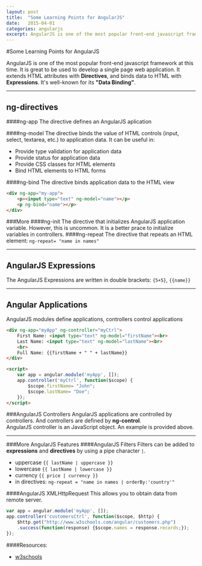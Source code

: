 ```yaml
---
layout: post
title:  "Some Learning Points for AngularJS"
date:   2015-04-01  
categories: angularjs
excerpt: AngularJS is one of the most popular front-end javascript framework at this time. It is great to be used to develop a single page web application.
---
```


#Some Learning Points for AngularJS

AngularJS is one of the most popular front-end javascript framework at this time. It is great to be used to develop a single page web application. It extends HTML attributes with **Directives**, and binds data to HTML with **Expressions**. It's well-known for its **"Data Binding"**.  

----

## ng-directives

####ng-app
The directive defines an AngularJS aplication

####ng-model
The directive binds the value of HTML controls (input, select, textarea, etc.) to application data. It can be useful in:  

* Provide type validation for application data
* Provide status for application data
* Provide CSS classes for HTML elements
* Bind HTML elements to HTML forms

####ng-bind
The directive binds application data to the HTML view

```html
<div ng-app="my-app">
	<p><input type="text" ng-model="name"></p>
	<p ng-bind="name"></p>
</div>
```

###More
####ng-init
The directive that initializes AngularJS application variable. However, this is uncommon. It is a better prace to initialize variables in controllers.
####ng-repeat
The directive that repeats an HTML element: `ng-repeat= "name in names"`

--------

## AngularJS Expressions

The AngularJS Expressions are written in double brackets: `{5+5}`, ` {{name}} `

----

## Angular Applications

AngularJS modules define applications, controllers control applications   

```html
<div ng-app="myApp" ng-controller="myCtrl">
	First Name: <input type="text" ng-model="firstName"><br>
	Last Name: <input type="text" ng-model="lastName"><br>
	<br>
	Full Name: {{firstName + " " + lastName}}
</div>

<script>
	var app = angular.module('myApp', []);
	app.controller('myCtrl', function($scope) {
	    $scope.firstName= "John";
	    $scope.lastName= "Doe";
	});
</script> 
```

###AngularJS Controllers
AngularJS applications are controlled by controllers. And controllers are defined by **ng-control**.  
AngularJS controller is an JavaScript object. An example is provided above.

----

###More AngularJS Features
####AngularJS Filters
Filters can be added to **expressions** and **directives** by using a pipe character `|`.  

* uppercase `{{ lastName | uppercase }}`
* lowercase `{{ lastName | lowercase }}`
* currency `{{ price | currency }}`
* in directives: `ng-repeat = "name in names | orderBy:'country'" `

####AngularJS XMLHttpRequest
This allows you to obtain data from remote server.

```javascript
var app = angular.module('myApp', []);
app.controller('customersCtrl', function($scope, $http) {
	$http.get("http://www.w3schools.com/angular/customers.php")
	.success(function(response) {$scope.names = response.records;});
});
```


####Resources:
* [w3schools](http://www.w3schools.com/angular/angular_directives.asp)